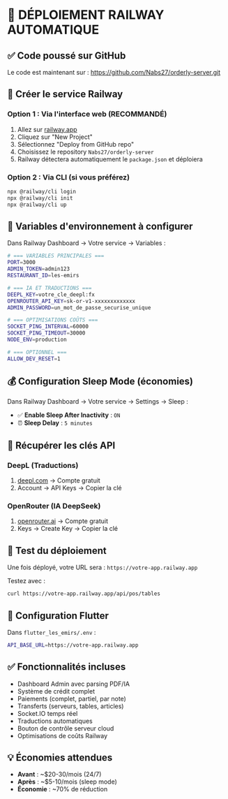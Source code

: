 # 🚀 DÉPLOIEMENT RAILWAY AUTOMATIQUE

## ✅ Code poussé sur GitHub
Le code est maintenant sur : https://github.com/Nabs27/orderly-server.git

## 🚂 Créer le service Railway

### Option 1 : Via l'interface web (RECOMMANDÉ)
1. Allez sur [railway.app](https://railway.app)
2. Cliquez sur "New Project"
3. Sélectionnez "Deploy from GitHub repo"
4. Choisissez le repository `Nabs27/orderly-server`
5. Railway détectera automatiquement le `package.json` et déploiera

### Option 2 : Via CLI (si vous préférez)
```bash
npx @railway/cli login
npx @railway/cli init
npx @railway/cli up
```

## 🔧 Variables d'environnement à configurer

Dans Railway Dashboard → Votre service → Variables :

```bash
# === VARIABLES PRINCIPALES ===
PORT=3000
ADMIN_TOKEN=admin123
RESTAURANT_ID=les-emirs

# === IA ET TRADUCTIONS ===
DEEPL_KEY=votre_cle_deepl:fx
OPENROUTER_API_KEY=sk-or-v1-xxxxxxxxxxxxx
ADMIN_PASSWORD=un_mot_de_passe_securise_unique

# === OPTIMISATIONS COÛTS ===
SOCKET_PING_INTERVAL=60000
SOCKET_PING_TIMEOUT=30000
NODE_ENV=production

# === OPTIONNEL ===
ALLOW_DEV_RESET=1
```

## 💰 Configuration Sleep Mode (économies)

Dans Railway Dashboard → Votre service → Settings → Sleep :
- ✅ **Enable Sleep After Inactivity** : `ON`
- ⏰ **Sleep Delay** : `5 minutes`

## 🔑 Récupérer les clés API

### DeepL (Traductions)
1. [deepl.com](https://www.deepl.com) → Compte gratuit
2. Account → API Keys → Copier la clé

### OpenRouter (IA DeepSeek)
1. [openrouter.ai](https://openrouter.ai) → Compte gratuit
2. Keys → Create Key → Copier la clé

## 🧪 Test du déploiement

Une fois déployé, votre URL sera : `https://votre-app.railway.app`

Testez avec :
```bash
curl https://votre-app.railway.app/api/pos/tables
```

## 📱 Configuration Flutter

Dans `flutter_les_emirs/.env` :
```bash
API_BASE_URL=https://votre-app.railway.app
```

## ✅ Fonctionnalités incluses

- Dashboard Admin avec parsing PDF/IA
- Système de crédit complet
- Paiements (complet, partiel, par note)
- Transferts (serveurs, tables, articles)
- Socket.IO temps réel
- Traductions automatiques
- Bouton de contrôle serveur cloud
- Optimisations de coûts Railway

## 💡 Économies attendues

- **Avant** : ~$20-30/mois (24/7)
- **Après** : ~$5-10/mois (sleep mode)
- **Économie** : ~70% de réduction
